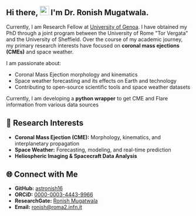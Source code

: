 ## Hi there, <a href="#"><img src="https://media.giphy.com/media/hvRJCLFzcasrR4ia7z/giphy.gif" width="25"></a> I'm Dr. Ronish Mugatwala.

Currently, I am Research Fellow at [University of Genoa](https://mida.unige.it/it). I have obtained my PhD through a joint program between the University of Rome "Tor Vergata" and the University of Sheffield.
Over the course of my academic journey, my primary research interests have focused on **coronal mass ejections (CMEs)** and space weather. 

I am passionate about:
- Coronal Mass Ejection morphology and kinematics
- Space weather forecasting and its effects on Earth and technology
- Contributing to open-source scientific tools and space weather datasets

Currently, I am developing a **python wrapper** to get CME and Flare information from various data sources



## 🚀 Research Interests
- **Coronal Mass Ejection (CME):** Morphology, kinematics, and interplanetary propagation
- **Space Weather:** Forecasting, modeling, and real-time prediction
- **Heliospheric Imaging & Spacecraft Data Analysis**



## 🌐 Connect with Me
- **GitHub:** [astronish16](https://github.com/astronish16)
- **ORCiD:** [0000-0003-4443-9966](https://orcid.org/0000-0003-4443-9966)
- **ResearchGate:** [Ronish Mugatwala](https://www.researchgate.net/profile/Ronish-Mugatwala)
- **Email:** ronish@roma2.infn.it
